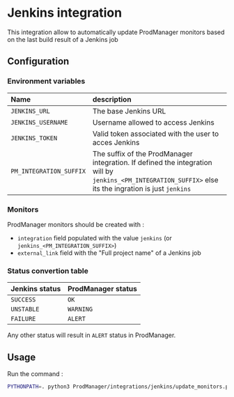 # Jenkins integration

This integration allow to automatically update ProdManager monitors based on the last build result of a Jenkins job

## Configuration

### Environment variables

| Name | description |
|:-----|:------------|
| `JENKINS_URL`           | The base Jenkins URL |
| `JENKINS_USERNAME`      | Username allowed to access Jenkins |
| `JENKINS_TOKEN`         | Valid token associated with the user to acces Jenkins |
| `PM_INTEGRATION_SUFFIX` | The suffix of the ProdManager integration. If defined the integration will by `jenkins_<PM_INTEGRATION_SUFFIX>` else its the ingration is just `jenkins` |

### Monitors

ProdManager monitors should be created with :
- `integration` field populated with the value `jenkins` (or `jenkins_<PM_INTEGRATION_SUFFIX>`)
- `external_link` field with the "Full project name" of a Jenkins job

### Status convertion table

| Jenkins status | ProdManager status |
|:---------------|:-------------------|
| `SUCCESS`  | `OK` |
| `UNSTABLE` | `WARNING` |
| `FAILURE`  | `ALERT` |

Any other status will result in `ALERT` status in ProdManager.

## Usage

Run the command : 

```bash
PYTHONPATH=. python3 ProdManager/integrations/jenkins/update_monitors.py
```